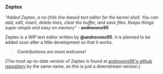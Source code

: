 ### Zeptex

*"Added Zeptex, a no-frills line-based text editor for the kernel shell. You can add,
edit, insert, delete lines, clear the buffer, and save files. Keeps things super
simple and easy on memory"* - **androvonx95**

Zeptex is a WIP text editor written by **@androvonx95**. It is planned to be added soon
after a little development so that it works.

> **Contributions are most welcome!**

(The most up-to-date version of Zeptex is found at 
[androvonx95's github repository](https://github.com/androvonx95/Zeptex)
by the same name, as this is just a downstream version.)